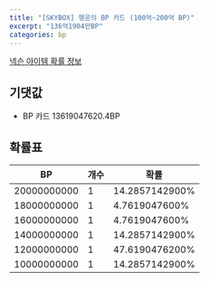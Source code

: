 ```yaml
---
title: "[SKYBOX] 행운의 BP 카드 (100억~200억 BP)"
excerpt: "136억1904만BP"
categories: bp
---
```

[넥슨 아이템 확률 정보](http://iteminfo.nexon.com/probability/fo4?sn=7144)

## 기댓값
  - BP 카드 13619047620.4BP

## 확률표

|BP|개수|확률|
|---|---|---|
|20000000000|1|14.2857142900%|
|18000000000|1|4.7619047600%|
|16000000000|1|4.7619047600%|
|14000000000|1|14.2857142900%|
|12000000000|1|47.6190476200%|
|10000000000|1|14.2857142900%|
